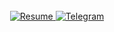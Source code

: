 <div align="center">
  <br>
  <a href="[https://docs.yandex.ru/docs/view?url=ya-disk%3A%2F%2F%2Fdisk%2FРезюме%2FРезюме.pdf&name=Резюме.pdf&uid=2164605775&nosw=1](https://disk.yandex.ru/i/Dw8kfKu1pzVEEA)">
    <img src="https://img.shields.io/badge/Resume-%23b265ff?style=for-the-badge&logo=read-the-docs&logoColor=white" alt="Resume" />
  </a>
  <a href="https://t.me/d_andryushkina" target="_blank">
    <img src="https://img.shields.io/badge/Telegram-%2326A5E4?style=for-the-badge&logo=telegram&logoColor=white" alt="Telegram" />
  </a>
</div>
